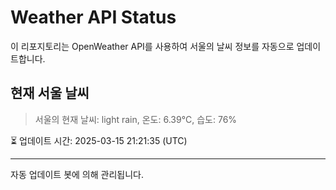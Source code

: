 
# Weather API Status

이 리포지토리는 OpenWeather API를 사용하여 서울의 날씨 정보를 자동으로 업데이트합니다.

## 현재 서울 날씨
> 서울의 현재 날씨: light rain, 온도: 6.39°C, 습도: 76%

⏳ 업데이트 시간: 2025-03-15 21:21:35 (UTC)

---
자동 업데이트 봇에 의해 관리됩니다.
